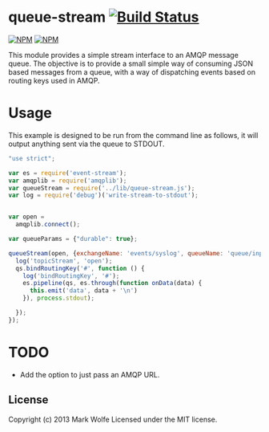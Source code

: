 # queue-stream [![Build Status](https://drone.io/github.com/wolfeidau/queue-stream/status.png)](https://drone.io/github.com/wolfeidau/queue-stream/latest)

[![NPM](https://nodei.co/npm/queue-stream.png)](https://nodei.co/npm/queue-stream/)
[![NPM](https://nodei.co/npm-dl/queue-stream.png)](https://nodei.co/npm/queue-stream/)

This module provides a simple stream interface to an AMQP message queue. The objective is to provide a small simple way
of consuming JSON based messages from a queue, with a way of dispatching events based on routing keys used in AMQP.

# Usage

This example is designed to be run from the command line as follows, it will output anything sent via the queue to
STDOUT.

```javascript
"use strict";

var es = require('event-stream');
var amqplib = require('amqplib');
var queueStream = require('../lib/queue-stream.js');
var log = require('debug')('write-stream-to-stdout');


var open =
  amqplib.connect();

var queueParams = {"durable": true};

queueStream(open, {exchangeName: 'events/syslog', queueName: 'queue/input', params: queueParams}, function (err, qs) {
  log('topicStream', 'open');
  qs.bindRoutingKey('#', function () {
    log('bindRoutingKey', '#');
    es.pipeline(qs, es.through(function onData(data) {
      this.emit('data', data + '\n')
    }), process.stdout);

  });
});
```

# TODO

* Add the option to just pass an AMQP URL.

## License
Copyright (c) 2013 Mark Wolfe
Licensed under the MIT license.